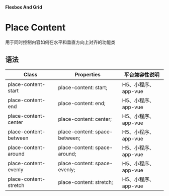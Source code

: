 #### <span class="text-lg text-gray-500 font-normal">Flexbox And Grid</span>

<div class="w-screen"></div>

# Place Content
<a-typography-text>
    用于同时控制内容如何在水平和垂直方向上对齐的功能类
</a-typography-text>

<CssPrefix />

## 语法
| Class | Properties | 平台兼容性说明
| --- | --- | ---
| <a-link status="success">place-content-start</a-link> | <a-link>place-content: start;</a-link> | H5、小程序、app-vue
| <a-link status="success">place-content-end</a-link> | <a-link>place-content: end;</a-link> | H5、小程序、app-vue
| <a-link status="success">place-content-center</a-link> | <a-link>place-content: center;</a-link> | H5、小程序、app-vue
| <a-link status="success">place-content-between</a-link> | <a-link>place-content: space-between;</a-link> | H5、小程序、app-vue
| <a-link status="success">place-content-around</a-link> | <a-link>place-content: space-around;</a-link> | H5、小程序、app-vue
| <a-link status="success">place-content-evenly</a-link> | <a-link>place-content: space-evenly;</a-link> | H5、小程序、app-vue
| <a-link status="success">place-content-stretch</a-link> | <a-link>place-content: stretch;</a-link> | H5、小程序、app-vue